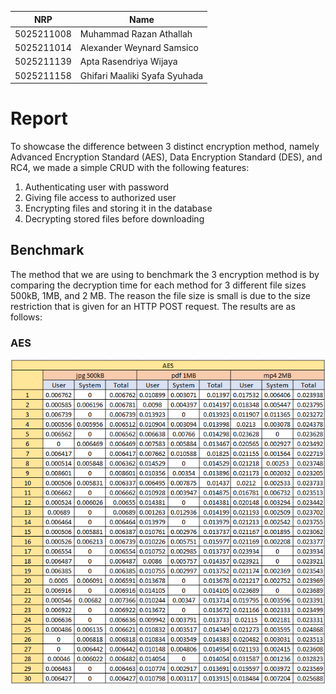 
| NRP        | Name                          |
|------------|-------------------------------|
| 5025211008 | Muhammad Razan Athallah       |
| 5025211014 | Alexander Weynard Samsico     |
| 5025211139 | Apta Rasendriya Wijaya        |
| 5025211158 | Ghifari Maaliki Syafa Syuhada |


# Report
To showcase the difference between 3 distinct encryption method, namely Advanced Encryption Standard (AES), Data Encryption Standard (DES), and RC4, we made a simple CRUD with the following features:
1. Authenticating user with password
2. Giving file access to authorized user
3. Encrypting files and storing it in the database
4. Decrypting stored files before downloading

## Benchmark
The method that we are using to benchmark the 3 encryption method is by comparing the decryption time for each method for 3 different file sizes 500kB, 1MB, and 2 MB. The reason the file size is small is due to the size restriction that is given for an HTTP POST request. The results are as follows:

### AES
![1](images/AES.png)

